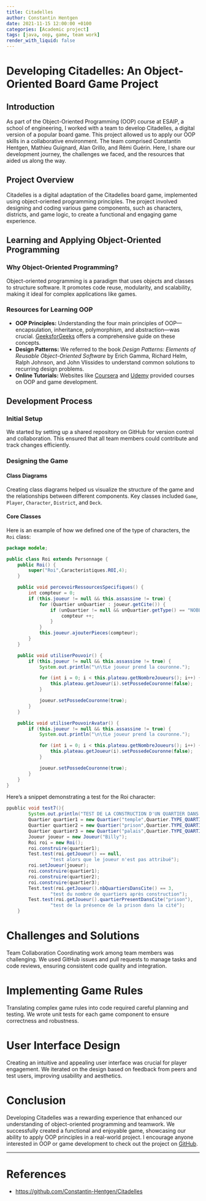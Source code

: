 ```yaml
---
title: Citadelles
author: Constantin Hentgen
date: 2021-11-15 12:00:00 +0100
categories: [Academic project]
tags: [java, oop, game, team work]
render_with_liquid: false
---
```


# Developing Citadelles: An Object-Oriented Board Game Project

## Introduction

As part of the Object-Oriented Programming (OOP) course at ESAIP, a school of engineering, I worked with a team to develop Citadelles, a digital version of a popular board game. This project allowed us to apply our OOP skills in a collaborative environment. The team comprised Constantin Hentgen, Mathieu Guignard, Alan Grillo, and Rémi Guérin. Here, I share our development journey, the challenges we faced, and the resources that aided us along the way.

## Project Overview

Citadelles is a digital adaptation of the Citadelles board game, implemented using object-oriented programming principles. The project involved designing and coding various game components, such as characters, districts, and game logic, to create a functional and engaging game experience.

## Learning and Applying Object-Oriented Programming

### Why Object-Oriented Programming?

Object-oriented programming is a paradigm that uses objects and classes to structure software. It promotes code reuse, modularity, and scalability, making it ideal for complex applications like games.

### Resources for Learning OOP

- **OOP Principles:** Understanding the four main principles of OOP—encapsulation, inheritance, polymorphism, and abstraction—was crucial. [GeeksforGeeks](https://www.geeksforgeeks.org/object-oriented-programming-oops-concept-in-java/) offers a comprehensive guide on these concepts.
- **Design Patterns:** We referred to the book _Design Patterns: Elements of Reusable Object-Oriented Software_ by Erich Gamma, Richard Helm, Ralph Johnson, and John Vlissides to understand common solutions to recurring design problems.
- **Online Tutorials:** Websites like [Coursera](https://www.coursera.org/) and [Udemy](https://www.udemy.com/) provided courses on OOP and game development.

## Development Process

### Initial Setup

We started by setting up a shared repository on GitHub for version control and collaboration. This ensured that all team members could contribute and track changes efficiently.

### Designing the Game

#### Class Diagrams

Creating class diagrams helped us visualize the structure of the game and the relationships between different components. Key classes included `Game`, `Player`, `Character`, `District`, and `Deck`.

#### Core Classes

Here is an example of how we defined one of the type of characters, the `Roi` class:

```java
package modele;

public class Roi extends Personnage {
	public Roi() {
		super("Roi",Caracteristiques.ROI,4);
	}

	public void percevoirRessourcesSpecifiques() {
		int compteur = 0;
		if (this.joueur != null && this.assassine != true) {
			for (Quartier unQuartier : joueur.getCite()) {
				if (unQuartier != null && unQuartier.getType() == "NOBLE") {
					compteur ++;
				}
			}
			this.joueur.ajouterPieces(compteur);
		}
	}

	public void utiliserPouvoir() {
		if (this.joueur != null && this.assassine != true) {
			System.out.println("\n\tLe joueur prend la couronne.");

			for (int i = 0; i < this.plateau.getNombreJoueurs(); i++) {
				this.plateau.getJoueur(i).setPossedeCouronne(false);
			}

			joueur.setPossedeCouronne(true);
		}
	}

	public void utiliserPouvoirAvatar() {
		if (this.joueur != null && this.assassine != true) {
			System.out.println("\n\tLe joueur prend la couronne.");

			for (int i = 0; i < this.plateau.getNombreJoueurs(); i++) {
				this.plateau.getJoueur(i).setPossedeCouronne(false);
			}

			joueur.setPossedeCouronne(true);
		}
	}
}
```

Here’s a snippet demonstrating a test for the Roi character:

```java
ppublic void test7(){
		System.out.println("TEST DE LA CONSTRUCTION D'UN QUARTIER DANS LA CITE DU JOUEUR");
		Quartier quartier1 = new Quartier("temple",Quartier.TYPE_QUARTIERS[0],1);
		Quartier quartier2 = new Quartier("prison",Quartier.TYPE_QUARTIERS[1],2);
		Quartier quartier3 = new Quartier("palais",Quartier.TYPE_QUARTIERS[2],5);
		Joueur joueur = new Joueur("Billy");
		Roi roi = new Roi();
		roi.construire(quartier1);
		Test.test(roi.getJoueur() == null,
				"test alors que le joueur n'est pas attribué");
		roi.setJoueur(joueur);
		roi.construire(quartier1);
		roi.construire(quartier2);
		roi.construire(quartier3);
		Test.test(roi.getJoueur().nbQuartiersDansCite() == 3,
				"test du nombre de quartiers après construction");
		Test.test(roi.getJoueur().quartierPresentDansCite("prison"),
				"test de la présence de la prison dans la cité");
	}
```

# Challenges and Solutions

Team Collaboration
Coordinating work among team members was challenging. We used GitHub issues and pull requests to manage tasks and code reviews, ensuring consistent code quality and integration.

# Implementing Game Rules

Translating complex game rules into code required careful planning and testing. We wrote unit tests for each game component to ensure correctness and robustness.

# User Interface Design

Creating an intuitive and appealing user interface was crucial for player engagement. We iterated on the design based on feedback from peers and test users, improving usability and aesthetics.

# Conclusion

Developing Citadelles was a rewarding experience that enhanced our understanding of object-oriented programming and teamwork. We successfully created a functional and enjoyable game, showcasing our ability to apply OOP principles in a real-world project. I encourage anyone interested in OOP or game development to check out the project on [GitHub](https://github.com/Constantin-Hentgen/Citadelles).

---

# References

- https://github.com/Constantin-Hentgen/Citadelles
